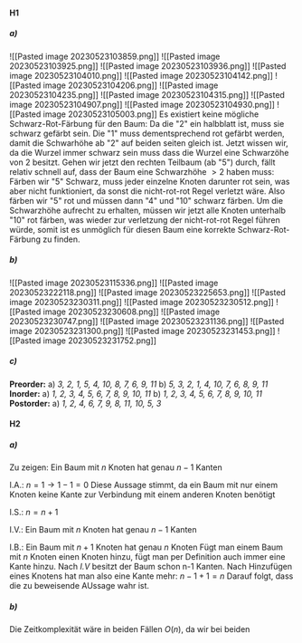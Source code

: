 #### H1
##### a)
![[Pasted image 20230523103859.png]]
![[Pasted image 20230523103925.png]]
![[Pasted image 20230523103936.png]]
![[Pasted image 20230523104010.png]]
![[Pasted image 20230523104142.png]]
![[Pasted image 20230523104206.png]]
![[Pasted image 20230523104235.png]]
![[Pasted image 20230523104315.png]]
![[Pasted image 20230523104907.png]]
![[Pasted image 20230523104930.png]]
![[Pasted image 20230523105003.png]]
Es existiert keine mögliche Schwarz-Rot-Färbung für den Baum:
	Da die "2" ein halbblatt ist, muss sie schwarz gefärbt sein. Die "1" muss dementsprechend rot gefärbt werden, damit die Schwarhöhe ab "2" auf beiden seiten gleich ist. Jetzt wissen wir, da die Wurzel immer schwarz sein muss dass die Wurzel eine Schwarzöhe von 2 besitzt. Gehen wir jetzt den rechten Teilbaum (ab "5") durch, fällt relativ schnell auf, dass der Baum eine Schwarzhöhe $> 2$ haben muss:
	Färben wir "5" Schwarz, muss jeder einzelne Knoten darunter rot sein, was aber nicht funktioniert, da sonst die nicht-rot-rot Regel verletzt wäre. Also färben wir "5" rot und müssen dann "4" und "10" schwarz färben. Um die Schwarzhöhe aufrecht zu erhalten, müssen wir jetzt alle Knoten unterhalb "10" rot färben, was wieder zur verletzung der nicht-rot-rot Regel führen würde, somit ist es unmöglich für diesen Baum eine korrekte Schwarz-Rot-Färbung zu finden.

##### b)
![[Pasted image 20230523115336.png]]
![[Pasted image 20230523222118.png]]
![[Pasted image 20230523225653.png]]
![[Pasted image 20230523230311.png]]
![[Pasted image 20230523230512.png]]
![[Pasted image 20230523230608.png]]
![[Pasted image 20230523230747.png]]
![[Pasted image 20230523231136.png]]
![[Pasted image 20230523231300.png]]
![[Pasted image 20230523231453.png]]
![[Pasted image 20230523231752.png]]

##### c)
**Preorder:**
	a) *3, 2, 1, 5, 4, 10, 8, 7, 6, 9, 11*
	b) *5, 3, 2, 1, 4, 10, 7, 6, 8, 9, 11*
**Inorder:**
	a) *1, 2, 3, 4, 5, 6, 7, 8, 9, 10, 11*
	b) *1, 2, 3, 4, 5, 6, 7, 8, 9, 10, 11*
**Postorder:**
	a) *1, 2, 4, 6, 7, 9, 8, 11, 10, 5, 3*

#### H2
##### a)
Zu zeigen:
	Ein Baum mit $n$ Knoten hat genau $n-1$ Kanten

I.A.:
	$n = 1 \rightarrow 1 - 1 = 0$
	Diese Aussage stimmt, da ein Baum mit nur einem Knoten keine Kante zur Verbindung mit einem anderen Knoten benötigt

I.S.:
	$n = n + 1$

I.V.:
	Ein Baum mit $n$ Knoten hat genau $n - 1$ Kanten

I.B.: 
	Ein Baum mit $n+1$ Knoten hat genau $n$ Knoten
	Fügt man einem Baum mit $n$ Knoten einen Knoten hinzu, fügt man per Definition auch immer eine Kante hinzu. Nach *I.V* besitzt der Baum schon n-1 Kanten. Nach Hinzufügen eines Knotens hat man also eine Kante mehr: $n - 1 + 1 = n$
	Darauf folgt, dass die zu beweisende AUssage wahr ist.

##### b)
Die Zeitkomplexität wäre in beiden Fällen $O(n)$, da wir bei beiden  